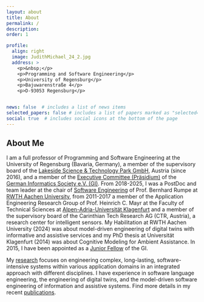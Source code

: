 ```yaml
---
layout: about
title: About
permalink: /
description: 
order: 1

profile:
  align: right
  image: JudithMichael_24_2.jpg
  address: >
    <p>&nbsp;</p>
    <p>Programming and Software Engineering</p>
    <p>University of Regensburg</p>
    <p>Bajuwarenstraße 4</p>
    <p>D-93053 Regensburg</p>


news: false  # includes a list of news items
selected_papers: false # includes a list of papers marked as "selected={true}"
social: true  # includes social icons at the bottom of the page
---
```


## About Me

I am a full professor of Programming and Software Engineering at the University of Regensburg (Bavaria, Germany), 
a member of the supervisory board of the 
[Lakeside Science & Technology Park GmbH](https://www.lakeside-scitec.com/), Austria (since 2016),
and a member of the [Executive Committee (Präsidium)](https://gi.de/ueber-uns/leitung/praesidium) 
of the [German Informatics Society e.V. (GI)](https://gi.de). 
From 2018-2025, I was a PostDoc and team leader at the chair of 
[Software Engineering](https://www.se-rwth.de/) of Prof. Bernhard Rumpe at 
[RWTH Aachen University](https://www.rwth-aachen.de/), from 2011-2017 a member of the Application Engineering Research Group of Prof. Heinrich C. Mayr 
at the Faculty of Technical Sciences at [Alpen-Adria-Universität Klagenfurt](https://www.aau.at/) and 
a member of the supervisory board of the Carinthian Tech Research AG (CTR, Austria), a research center for 
intelligent sensors. 
My Habilitation at RWTH Aachen University (2024) was about model-driven engineering of 
digital twins with informative and assistive services and 
my PhD thesis at Universität Klagenfurt (2014) was about Cognitive Modeling for Ambient Assistance. 
In 2015, I 
have been appointed as a [Junior Fellow](https://gi.de/ueber-uns/personen/junior-fellows) of the GI. 

My [research](/research/) focuses on engineering complex, long-lasting, software-intensive systems within various 
application domains in an integrated approach with different disciplines. 
I have experience in software language engineering, the engineering of digital twins, 
and the model-driven software engineering of information and assistive systems. 
Find more details in my recent [publications](/publications/). 
